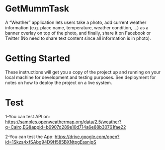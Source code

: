 # GetMummTask
A “Weather” application lets users take a photo, add current weather information (e.g. place name,
temperature, weather condition, ...) as a banner overlay on top of the photo, and finally, share it on Facebook
or Twitter (No need to share text content since all information is in photo).

# Getting Started
These instructions will get you a copy of the project up and running on your local machine for development and testing purposes. See deployment for notes on how to deploy the project on a live system.

# Test
1-You can test API on:
  https://samples.openweathermap.org/data/2.5/weather?q=Cairo,EG&appid=b6907d289e10d714a6e88b30761fae22
  
2-You can test the App:
  https://drive.google.com/open?id=1Skzs4xfSAbg94D9H585BXNtpgEasnjpS
